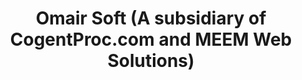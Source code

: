 ---
title: "Omair Soft (A subsidiary of CogentProc.com and MEEM Web Solutions)"
url: /karachi/omair-soft-a-subsidiary-of-cogentproc-com-and-meem-web-solutions/
shop: computer
---